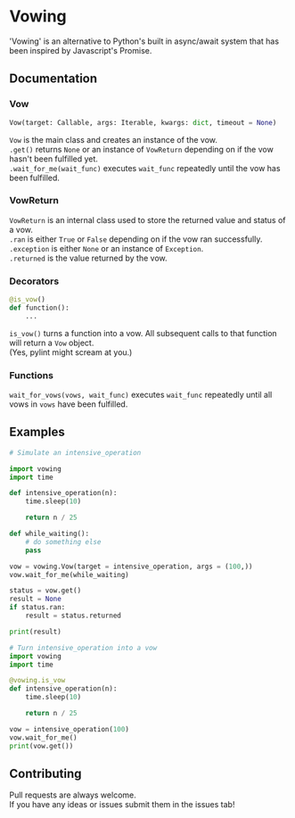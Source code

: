 # Vowing
'Vowing' is an alternative to Python's built in async/await system that has been inspired by Javascript's Promise.

## Documentation
### Vow
```python
Vow(target: Callable, args: Iterable, kwargs: dict, timeout = None)
```
`Vow` is the main class and creates an instance of the vow.\
`.get()` returns `None` or an instance of `VowReturn` depending on if the vow hasn't been fulfilled yet.\
`.wait_for_me(wait_func)` executes `wait_func` repeatedly until the vow has been fulfilled.

### VowReturn
`VowReturn` is an internal class used to store the returned value and status of a vow.\
`.ran` is either `True` or `False` depending on if the vow ran successfully.\
`.exception` is either `None` or an instance of `Exception`.\
`.returned` is the value returned by the vow.

### Decorators
```python
@is_vow()
def function():
    ...
```
`is_vow()` turns a function into a vow. All subsequent calls to that function will return a `Vow` object.\
(Yes, pylint might scream at you.)

### Functions
`wait_for_vows(vows, wait_func)` executes `wait_func` repeatedly until all vows in `vows` have been fulfilled.

## Examples
```python
# Simulate an intensive_operation

import vowing
import time

def intensive_operation(n):
    time.sleep(10)

    return n / 25

def while_waiting():
    # do something else
    pass

vow = vowing.Vow(target = intensive_operation, args = (100,))
vow.wait_for_me(while_waiting)

status = vow.get()
result = None
if status.ran:
    result = status.returned

print(result)
```

```python
# Turn intensive_operation into a vow
import vowing
import time

@vowing.is_vow
def intensive_operation(n):
    time.sleep(10)

    return n / 25

vow = intensive_operation(100)
vow.wait_for_me()
print(vow.get())
```

## Contributing
Pull requests are always welcome.\
If you have any ideas or issues submit them in the issues tab!